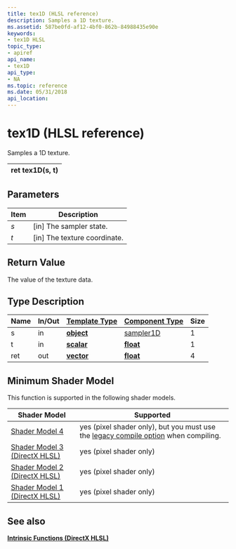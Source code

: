 ```yaml
---
title: tex1D (HLSL reference)
description: Samples a 1D texture.
ms.assetid: 587be0fd-af12-4bf0-862b-84988435e90e
keywords:
- tex1D HLSL
topic_type:
- apiref
api_name:
- tex1D
api_type:
- NA
ms.topic: reference
ms.date: 05/31/2018
api_location: 
---
```


# tex1D (HLSL reference)

Samples a 1D texture.



| ret tex1D(s, t) |
|-----------------|



 

## Parameters



| Item                                                   | Description                               |
|--------------------------------------------------------|-------------------------------------------|
| <span id="s"></span><span id="S"></span>*s*<br/> | \[in\] The sampler state.<br/>      |
| <span id="t"></span><span id="T"></span>*t*<br/> | \[in\] The texture coordinate.<br/> |



 

## Return Value

The value of the texture data.

## Type Description



| Name | In/Out | [**Template Type**](dx-graphics-hlsl-intrinsic-functions.md)                       | [**Component Type**](dx-graphics-hlsl-intrinsic-functions.md) | Size |
|------|--------|-------------------------------------------------------------------------------------|----------------------------------------------------------------|------|
| s    | in     | [**object**](dx-graphics-hlsl-intrinsic-functions.md) | [sampler1D](dx-graphics-hlsl-sampler.md)                      | 1    |
| t    | in     | [**scalar**](dx-graphics-hlsl-intrinsic-functions.md) | [**float**](/windows/desktop/WinProg/windows-data-types)                        | 1    |
| ret  | out    | [**vector**](dx-graphics-hlsl-intrinsic-functions.md) | [**float**](/windows/desktop/WinProg/windows-data-types)                        | 4    |



 

## Minimum Shader Model

This function is supported in the following shader models.



| Shader Model                                              | Supported                                                                                                                         |
|-----------------------------------------------------------|-----------------------------------------------------------------------------------------------------------------------------------|
| [Shader Model 4](dx-graphics-hlsl-sm4.md)                | yes (pixel shader only), but you must use the [legacy compile option](/windows/desktop/direct3dtools/dx-graphics-tools-fxc-syntax) when compiling. |
| [Shader Model 3 (DirectX HLSL)](dx-graphics-hlsl-sm3.md) | yes (pixel shader only)                                                                                                           |
| [Shader Model 2 (DirectX HLSL)](dx-graphics-hlsl-sm2.md) | yes (pixel shader only)                                                                                                           |
| [Shader Model 1 (DirectX HLSL)](dx-graphics-hlsl-sm1.md) | yes (pixel shader only)                                                                                                           |



 

## See also

<dl> <dt>

[**Intrinsic Functions (DirectX HLSL)**](dx-graphics-hlsl-intrinsic-functions.md)
</dt> </dl>

 


